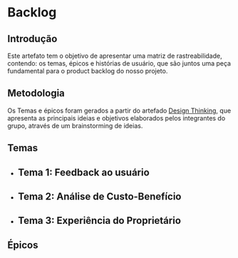# Backlog

## Introdução

Este artefato tem o objetivo de apresentar uma matriz de rastreabilidade, contendo: os temas, épicos e histórias de usuário, que são juntos uma peça fundamental para o product backlog do nosso projeto.

## Metodologia

Os Temas e épicos foram gerados a partir do artefado [Design Thinking](../Design_thinking/design_thinking.md), que apresenta as principais ideias e objetivos elaborados pelos integrantes do grupo, através de um brainstorming de ideias.

## Temas

- **Tema 1:** Feedback ao usuário
    -  

- **Tema 2:** Análise de Custo-Benefício
    - 

- **Tema 3:** Experiência do Proprietário
    -
    
## Épicos




## 